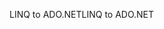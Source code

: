 <span data-ttu-id="7e7aa-101">LINQ to ADO.NET</span><span class="sxs-lookup"><span data-stu-id="7e7aa-101">LINQ to ADO.NET</span></span>